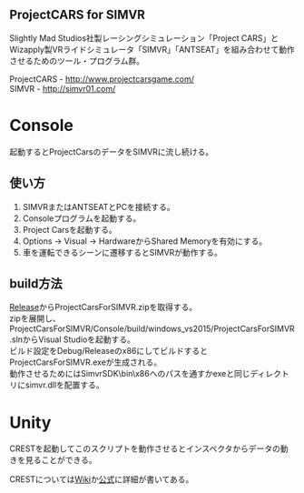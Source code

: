 ProjectCARS for SIMVR
-------------
Slightly Mad Studios社製レーシングシミュレーション「Project CARS」とWizapply製VRライドシミュレータ「SIMVR」「ANTSEAT」を組み合わせて動作させるためのツール・プログラム群。
  
ProjectCARS - http://www.projectcarsgame.com/  
SIMVR - http://simvr01.com/  

# Console
起動するとProjectCarsのデータをSIMVRに流し続ける。

## 使い方
1. SIMVRまたはANTSEATとPCを接続する。  
2. Consoleプログラムを起動する。  
3. Project Carsを起動する。  
4. Options -> Visual -> HardwareからShared Memoryを有効にする。  
5. 車を運転できるシーンに遷移するとSIMVRが動作する。

## build方法
[Release](https://github.com/Wizapply/ProjectCarsForSIMVR/releases)からProjectCarsForSIMVR.zipを取得する。  
zipを展開し、ProjectCarsForSIMVR/Console/build/windows_vs2015/ProjectCarsForSIMVR.slnからVisual Studioを起動する。  
ビルド設定をDebug/Releaseのx86にしてビルドするとProjectCarsForSIMVR.exeが生成される。  
動作させるためにはSimvrSDK\bin\x86へのパスを通すかexeと同じディレクトリにsimvr.dllを配置する。  

# Unity
CRESTを起動してこのスクリプトを動作させるとインスペクタからデータの動きを見ることができる。 

CRESTについては[Wiki](https://github.com/Wizapply/ProjectCarsForSIMVR/wiki/CREST)か[公式](https://cars-rest-api.com/)に詳細が書いてある。  
